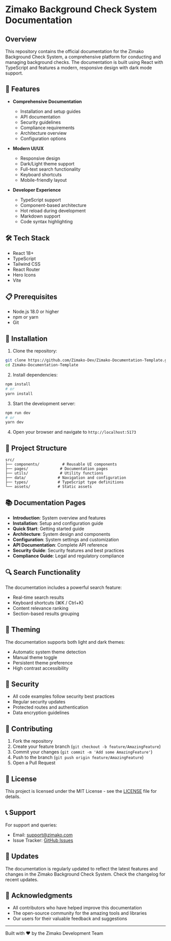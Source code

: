 # Zimako Background Check System Documentation

## Overview

This repository contains the official documentation for the Zimako Background Check System, a comprehensive platform for conducting and managing background checks. The documentation is built using React with TypeScript and features a modern, responsive design with dark mode support.

## 🚀 Features

- **Comprehensive Documentation**
  - Installation and setup guides
  - API documentation
  - Security guidelines
  - Compliance requirements
  - Architecture overview
  - Configuration options

- **Modern UI/UX**
  - Responsive design
  - Dark/Light theme support
  - Full-text search functionality
  - Keyboard shortcuts
  - Mobile-friendly layout

- **Developer Experience**
  - TypeScript support
  - Component-based architecture
  - Hot reload during development
  - Markdown support
  - Code syntax highlighting

## 🛠 Tech Stack

- React 18+
- TypeScript
- Tailwind CSS
- React Router
- Hero Icons
- Vite

## 📋 Prerequisites

- Node.js 18.0 or higher
- npm or yarn
- Git

## 🔧 Installation

1. Clone the repository:
```bash
git clone https://github.com/Zimako-Dev/Zimako-Documentation-Template.git
cd Zimako-Documentation-Template
```

2. Install dependencies:
```bash
npm install
# or
yarn install
```

3. Start the development server:
```bash
npm run dev
# or
yarn dev
```

4. Open your browser and navigate to `http://localhost:5173`

## 📁 Project Structure

```
src/
├── components/          # Reusable UI components
├── pages/              # Documentation pages
├── utils/              # Utility functions
├── data/              # Navigation and configuration
├── types/             # TypeScript type definitions
└── assets/            # Static assets
```

## 📚 Documentation Pages

- **Introduction**: System overview and features
- **Installation**: Setup and configuration guide
- **Quick Start**: Getting started guide
- **Architecture**: System design and components
- **Configuration**: System settings and customization
- **API Documentation**: Complete API reference
- **Security Guide**: Security features and best practices
- **Compliance Guide**: Legal and regulatory compliance

## 🔍 Search Functionality

The documentation includes a powerful search feature:
- Real-time search results
- Keyboard shortcuts (⌘K / Ctrl+K)
- Content relevance ranking
- Section-based results grouping

## 🎨 Theming

The documentation supports both light and dark themes:
- Automatic system theme detection
- Manual theme toggle
- Persistent theme preference
- High contrast accessibility

## 🔐 Security

- All code examples follow security best practices
- Regular security updates
- Protected routes and authentication
- Data encryption guidelines

## 🤝 Contributing

1. Fork the repository
2. Create your feature branch (`git checkout -b feature/AmazingFeature`)
3. Commit your changes (`git commit -m 'Add some AmazingFeature'`)
4. Push to the branch (`git push origin feature/AmazingFeature`)
5. Open a Pull Request

## 📄 License

This project is licensed under the MIT License - see the [LICENSE](LICENSE) file for details.

## 📞 Support

For support and queries:
- Email: support@zimako.com
- Issue Tracker: [GitHub Issues](https://github.com/Zimako-Dev/Zimako-Documentation-Template/issues)

## 🔄 Updates

The documentation is regularly updated to reflect the latest features and changes in the Zimako Background Check System. Check the changelog for recent updates.

## 🌟 Acknowledgments

- All contributors who have helped improve this documentation
- The open-source community for the amazing tools and libraries
- Our users for their valuable feedback and suggestions

---

Built with ❤️ by the Zimako Development Team
